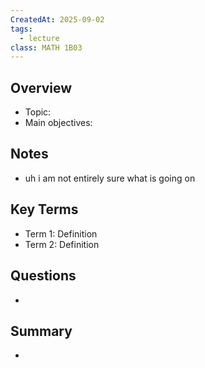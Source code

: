 ```yaml
---
CreatedAt: 2025-09-02
tags:
  - lecture
class: MATH 1B03
---
```

## Overview
- Topic:
- Main objectives:

## Notes
- uh i am not entirely sure what is going on 
<!--ID: 1757893915286-->


## Key Terms
- Term 1: Definition
- Term 2: Definition
<!--ID: 1757893915289-->


## Questions
- 
<!--ID: 1757893915292-->


## Summary
- 
<!--ID: 1757893915294-->

